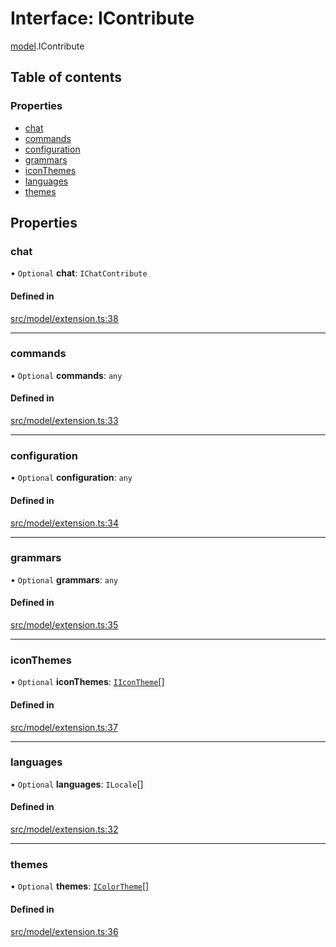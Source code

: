 # Interface: IContribute

[model](../modules/model.md).IContribute

## Table of contents

### Properties

- [chat](model.IContribute.md#chat)
- [commands](model.IContribute.md#commands)
- [configuration](model.IContribute.md#configuration)
- [grammars](model.IContribute.md#grammars)
- [iconThemes](model.IContribute.md#iconthemes)
- [languages](model.IContribute.md#languages)
- [themes](model.IContribute.md#themes)

## Properties

### chat

• `Optional` **chat**: `IChatContribute`

#### Defined in

[src/model/extension.ts:38](https://github.com/mtsdnz/allai-core/blob/5932278/src/model/extension.ts#L38)

___

### commands

• `Optional` **commands**: `any`

#### Defined in

[src/model/extension.ts:33](https://github.com/mtsdnz/allai-core/blob/5932278/src/model/extension.ts#L33)

___

### configuration

• `Optional` **configuration**: `any`

#### Defined in

[src/model/extension.ts:34](https://github.com/mtsdnz/allai-core/blob/5932278/src/model/extension.ts#L34)

___

### grammars

• `Optional` **grammars**: `any`

#### Defined in

[src/model/extension.ts:35](https://github.com/mtsdnz/allai-core/blob/5932278/src/model/extension.ts#L35)

___

### iconThemes

• `Optional` **iconThemes**: [`IIconTheme`](model.IIconTheme.md)[]

#### Defined in

[src/model/extension.ts:37](https://github.com/mtsdnz/allai-core/blob/5932278/src/model/extension.ts#L37)

___

### languages

• `Optional` **languages**: `ILocale`[]

#### Defined in

[src/model/extension.ts:32](https://github.com/mtsdnz/allai-core/blob/5932278/src/model/extension.ts#L32)

___

### themes

• `Optional` **themes**: [`IColorTheme`](model.IColorTheme.md)[]

#### Defined in

[src/model/extension.ts:36](https://github.com/mtsdnz/allai-core/blob/5932278/src/model/extension.ts#L36)
